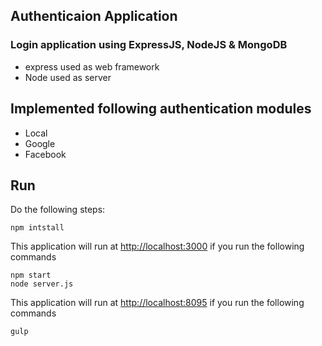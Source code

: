 ## Authenticaion Application
### Login application using ExpressJS, NodeJS & MongoDB

- express used as web framework
- Node used as server

## Implemented following authentication modules
- Local
- Google
- Facebook

## Run

Do the following steps:
```
npm intstall
```

This application will run at [http://localhost:3000](http://localhost:3000/) if you run the following commands
```
npm start
node server.js
```
This application will run at [http://localhost:8095](http://localhost:8095/) if you run the following commands
```
gulp
```
